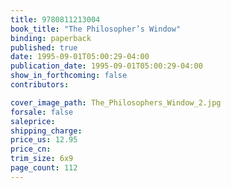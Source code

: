 ```yaml
---
title: 9780811213004
book_title: "The Philosopher’s Window"
binding: paperback
published: true
date: 1995-09-01T05:00:29-04:00
publication_date: 1995-09-01T05:00:29-04:00
show_in_forthcoming: false
contributors:

cover_image_path: The_Philosophers_Window_2.jpg
forsale: false
saleprice:
shipping_charge:
price_us: 12.95
price_cn:
trim_size: 6x9
page_count: 112
---
```


